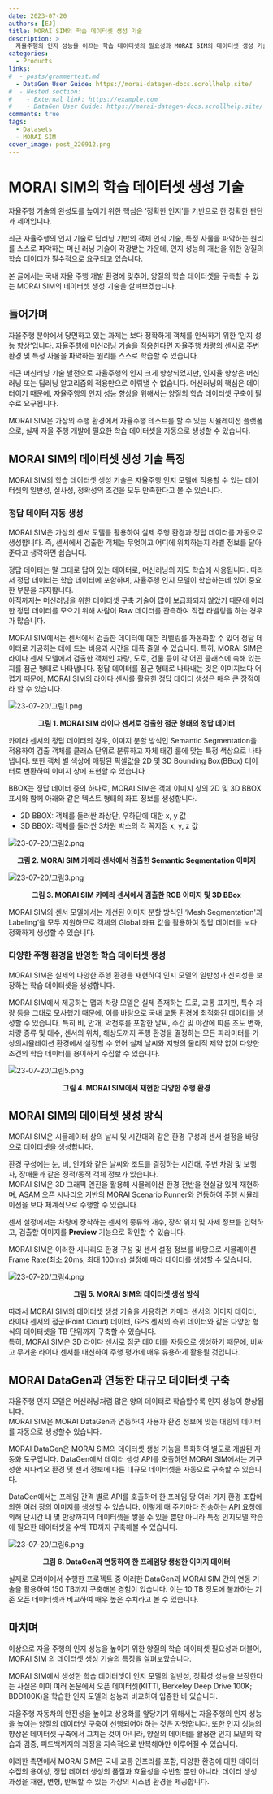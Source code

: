 ```yaml
---
date: 2023-07-20
authors: [EJ]
title: MORAI SIM의 학습 데이터셋 생성 기술 
description: >
  자율주행의 인지 성능을 이끄는 학습 데이터셋의 필요성과 MORAI SIM의 데이터셋 생성 기술을 알아본다.
categories:
  - Products
links:
#  - posts/grammertest.md
  - DataGen User Guide: https://morai-datagen-docs.scrollhelp.site/
#  - Nested section:
#    - External link: https://example.com
#    - DataGen User Guide: https://morai-datagen-docs.scrollhelp.site/
comments: true
tags:
  - Datasets
  - MORAI SIM
cover_image: post_220912.png
---
```


# MORAI SIM의 학습 데이터셋 생성 기술
자율주행 기술의 완성도를 높이기 위한 핵심은 ‘정확한 인지’를 기반으로 한 정확한 판단과 제어입니다. 

최근 자율주행의 인지 기술로 딥러닝 기반의 객체 인식 기술, 특정 사물을 파악하는 원리를 스스로 파악하는 머신 러닝 기술이 각광받는 가운데, 
인지 성능의 개선을 위한 양질의 학습 데이터가 필수적으로 요구되고 있습니다.

본 글에서는 국내 자율 주행 개발 환경에 맞추어, 양질의 학습 데이터셋을 구축할 수 있는 MORAI SIM의 데이터셋 생성 기술을 살펴보겠습니다.


## 들어가며
자율주행 분야에서 당면하고 있는 과제는 보다 정확하게 객체를 인식하기 위한 ‘인지 성능 향상’입니다. 자율주행에 머신러닝 기술을 적용한다면 자율주행 차량의 센서로 주변 환경 및 특정 사물을 파악하는 원리를 스스로 학습할 수 있습니다.

최근 머신러닝 기술 발전으로 자율주행의 인지 크게 향상되었지만, 인지율 향상은 머신러닝 또는 딥러닝 알고리즘의 적용만으로 이뤄낼 수 없습니다. 
머신러닝의 핵심은 데이터이기 때문에, 자율주행의 인지 성능 향상을 위해서는 양질의 학습 데이터셋 구축이 필수로 요구됩니다.

MORAI SIM은 가상의 주행 환경에서 자율주행 테스트를 할 수 있는 시뮬레이션 플랫폼으로, 실제 자율 주행 개발에 필요한 학습 데이터셋을 자동으로 생성할 수 있습니다. 


## MORAI SIM의 데이터셋 생성 기술 특징
MORAI SIM의 학습 데이터셋 생성 기술은 자율주행 인지 모델에 적용할 수 있는 데이터셋의 일반성, 실사성, 정확성의 조건을 모두 만족한다고 볼 수 있습니다.

### 정답 데이터 자동 생성
MORAI SIM은 가상의 센서 모델를 활용하여 실제 주행 환경과 정답 데이터를 자동으로 생성합니다. 즉, 센서에서 검출한 객체는 무엇이고 어디에 위치하는지 라벨 정보를 달아준다고 생각하면 쉽습니다.

정답 데이터는 말 그대로 답이 있는 데이터로, 머신러닝의 지도 학습에 사용됩니다. 따라서 정답 데이터는 학습 데이터에 포함하며, 자율주행 인지 모델이 학습하는데 있어 중요한 부분을 차지합니다. <br>
아직까지는 머신러닝을 위한 데이터셋 구축 기술이 많이 보급화되지 않았기 때문에 이러한 정답 데이터를 모으기 위해 사람이 Raw 데이터를 관측하여 직접 라벨링을 하는 경우가 많습니다. 

MORAI SIM에서는 센서에서 검출한 데이터에 대한 라벨링를 자동화할 수 있어 정답 데이터로 가공하는 데에 드는 비용과 시간을 대폭 줄일 수 있습니다.
특히, MORAI SIM은 라이다 센서 모델에서 검출한 객체인 차량, 도로, 건물 등이 각 어떤 클래스에 속해 있는지를 점군 형태로 나타냅니다. 정답 데이터를 점군 형태로 나타내는 것은 이미지보다 어렵기 때문에, MORAI SIM의 라이다 센서를 활용한 정답 데이터 생성은 매우 큰 장점이라 할 수 있습니다.

![23-07-20/그림1.png](23-07-20/그림1.png)
<figcaption><b><center>그림 1. MORAI SIM 라이다 센서로 검출한 점군 형태의 정답 데이터</center></b></figcaption>

카메라 센서의 정답 데이터의 경우, 이미지 분할 방식인 Semantic Segmentation을 적용하여 검출 객체를 클래스 단위로 분류하고 자체 태깅 룰에 맞는 특정 색상으로 나타냅니다. 또한 객체 별 색상에 매핑된 픽셀값을 2D 및 3D Bounding Box(BBox) 데이터로 변환하여 이미지 상에 표현할 수 있습니다

BBOX는 정답 데이터 중의 하나로, MORAI SIM은 객체 이미지 상의 2D 및 3D BBOX 표시와 함께 아래와 같은 텍스트 형태의 좌표 정보를 생성합니다.

 - 2D BBOX: 객체를 둘러싼 좌상단, 우하단에 대한 x, y 값
 - 3D BBOX: 객체를 둘러싼 3차원 박스의 각 꼭지점 x, y, z 값

![23-07-20/그림2.png](23-07-20/semantic.png)
<figcaption><b><center>그림 2. MORAI SIM 카메라 센서에서 검출한 Semantic Segmentation 이미지</center></b></figcaption>

![23-07-20/그림3.png](23-07-20/rgb.png)
<figcaption><b><center>그림 3. MORAI SIM 카메라 센서에서 검출한 RGB 이미지 및 3D BBox </center></b></figcaption>

MORAI SIM의 센서 모델에서는 개선된 이미지 분할 방식인 ‘Mesh Segmentation'과 Labeling’을 모두 지원하므로 객체의 Global 좌표 값을 활용하여 정답 데이터를 보다 정확하게 생성할 수 있습니다.

### 다양한 주행 환경을 반영한 학습 데이터셋 생성 
MORAI SIM은 실제의 다양한 주행 환경을 재현하여 인지 모델의 일반성과 신뢰성을 보장하는 학습 데이터셋을 생성합니다.

MORAI SIM에서 제공하는 맵과 차량 모델은 실제 존재하는 도로, 교통 표지판, 특수 차량 등을 그대로 모사했기 때문에, 이를 바탕으로 국내 교통 환경에 최적화된 데이터를 생성할 수 있습니다. 
특히 비, 안개, 악천후를 포함한 날씨, 주간 및 야간에 따른 조도 변화, 차량 종류 및 대수, 센서의 위치, 해상도까지 주행 환경을 결정하는 모든 파라미터를 가상의시뮬레이션 환경에서 설정할 수 있어 실제 날씨와 지형의 물리적 제약 없이 다양한 조건의 학습 데이터를 용이하게 수집할 수 있습니다. 

![23-07-20/그림5.png](23-07-20/그림5.png)
<figcaption><b><center>그림 4. MORAI SIM에서 재현한 다양한 주행 환경</center></b></figcaption>

## MORAI SIM의 데이터셋 생성 방식
MORAI SIM은 시뮬레이터 상의 날씨 및 시간대와 같은 환경 구성과 센서 설정을 바탕으로 데이터셋을 생성합니다.

환경 구성에는 눈, 비, 안개와 같은 날씨와 조도를 결정하는 시간대, 주변 차량 및 보행자, 장애물과 같은 정적/동적 객체 정보가 있습니다. <Br>
MORAI SIM은 3D 그래픽 엔진을 활용해 시뮬레이션 환경 전반을 현실감 있게 재현하며, ASAM 오픈 시나리오 기반의 MORAI Scenario Runner와 연동하여 주행 시뮬레이션을 보다 체계적으로 수행할 수 있습니다.

센서 설정에서는 차량에 장착하는 센서의 종류와 개수, 장착 위치 및 자세 정보를 입력하고, 검출할 이미지를 **Preview** 기능으로 확인할 수 있습니다.

MORAI SIM은 이러한 시나리오 환경 구성 및 센서 설정 정보를 바탕으로 시뮬레이션 Frame Rate(최소 20ms, 최대 100ms) 설정에 따라 데이터를 생성할 수 있습니다. 

![23-07-20/그림4.png](23-07-20/그림4.png)
<figcaption><b><center>그림 5. MORAI SIM의 데이터셋 생성 방식</center></b></figcaption>

따라서 MORAI SIM의 데이터셋 생성 기술을 사용하면 카메라 센서의 이미지 데이터, 라이다 센서의 점군(Point Cloud) 데이터, GPS 센서의 측위 데이터와 같은 다양한 형식의 데이터셋을 TB 단위까지 구축할 수 있습니다. <br>
특히, MORAI SIM은 3D 라이다 센서로 점군 데이터를 자동으로 생성하기 때문에, 비싸고 무거운 라이다 센서를 대신하여 주행 평가에 매우 유용하게 활용될 것입니다.

## MORAI DataGen과 연동한 대규모 데이터셋 구축 
자율주행 인지 모델은 머신러닝처럼 많은 양의 데이터로 학습할수록 인지 성능이 향상됩니다. <Br>
MORAI SIM은 MORAI DataGen과 연동하여 사용자 환경 정보에 맞는 대량의 데이터를 자동으로 생성할수 있습니다. 

MORAI DataGen은 MORAI SIM의 데이터셋 생성 기능을 특화하여 별도로 개발된 자동화 도구입니다.
DataGen에서 데이터 생성 API를 호출하면 MORAI SIM에서는 기구성한 시나리오 환경 및 센서 정보에 따른 대규모 데이터셋을 자동으로 구축할 수 있습니다.

DataGen에서는 프레임 간격 별로 API를 호출하며 한 프레임 당 여러 가지 환경 조합에 의한 여러 장의 이미지를 생성할 수 있습니다. 이렇게 매 주기마다 전송하는 API 요청에 의해 단시간 내 몇 만장까지의 데이터셋을 쌓을 수 있을 뿐만 아니라 특정 인지모델 학습에 필요한 데이터셋을 수백 TB까지 구축해볼 수 있습니다.

![23-07-20/그림6.png](23-07-20/그림6.png)
<figcaption><b><center>그림 6. DataGen과 연동하여 한 프레임당 생성한 이미지 데이터</center></b></figcaption>

실제로 모라이에서 수행한 프로젝트 중 이러한 DataGen과 MORAI SIM 간의 연동 기술을 활용하여 150 TB까지 구축해본 경험이 있습니다. 이는 10 TB 정도에 불과하는 기존 오픈 데이터셋과 비교하여 매우 높은 수치라고 볼 수 있습니다.

## 마치며
이상으로 자율 주행의 인지 성능을 높이기 위한 양질의 학습 데이터셋 필요성과 더불어, MORAI SIM 의 데이터셋 생성 기술의 특징을 살펴보았습니다.

MORAI SIM에서 생성한 학습 데이터셋이 인지 모델의 일반성, 정확성 성능을 보장한다는 사실은 이미 여러 논문에서 오픈 데이터셋(KITTI, Berkeley Deep Drive 100K; BDD100K)을 학습한 인지 모델의 성능과 비교하여 입증한 바 있습니다.

자율주행 자동차의 안전성을 높이고 상용화를 앞당기기 위해서는 자율주행의 인지 성능을 높이는 양질의 데이터셋 구축이 선행되어야 하는 것은 자명합니다.
또한 인지 성능의 향상은 데이터셋 구축에서 그치는 것이 아니라, 양질의 데이터를 활용한 인지 모델의 학습과 검증, 피드백까지의 과정을 지속적으로 반복해야만 이루어질 수 있습니다.

이러한 측면에서 MORAI SIM은 국내 교통 인프라를 포함, 다양한 환경에 대한 데이터 수집의 용이성, 정답 데이터 생성의 품질과 효율성을 수반할 뿐만 아니라,
 데이터 생성 과정을 재현, 변형, 반복할 수 있는 가상의 시스템 환경을 제공합니다.


